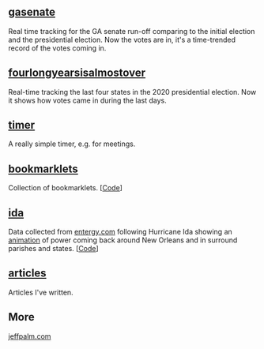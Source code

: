 [//]: # (Title: spudtrooper)

## [gasenate](/gasenate/both.html)

Real time tracking for the GA senate run-off comparing to the initial
election and the presidential election. Now the votes are in, it's a
time-trended record of the votes coming in.

## [fourlongyearsisalmostover](/fourlongyearsisalmostover)

Real-time tracking the last four states in the 2020 presidential
election. Now it shows how votes came in during the last days.

## [timer](/timer)

A really simple timer, e.g. for meetings.

## [bookmarklets](/bookmarklets)

Collection of bookmarklets. [[Code](https://github.com/spudtrooper/bookmarklets)]

## [ida](/ida)

Data collected from [entergy.com](http://entergy.com) following Hurricane Ida
showing an [animation](https://spudtrooper.github.io/ida/html/animate.html#autoplay=1&speed=100) 
of power coming back around New Orleans and in surround parishes and states.
[[Code](https://github.com/spudtrooper/etrviewoutage)]

## [articles](/articles)

Articles I've written.

## More
    
[jeffpalm.com](http://jeffpalm.com)